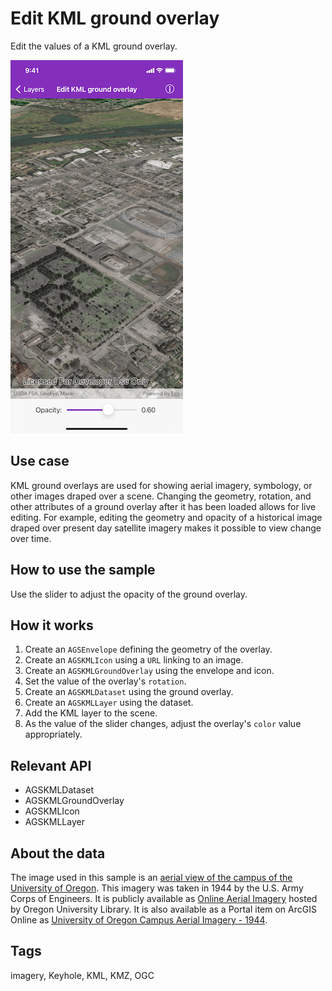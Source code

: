 # Edit KML ground overlay

Edit the values of a KML ground overlay.

![Image of edit KML ground overlay](edit-kml-ground-overlay.png)

## Use case

KML ground overlays are used for showing aerial imagery, symbology, or other images draped over a scene. Changing the geometry, rotation, and other attributes of a ground overlay after it has been loaded allows for live editing.  For example, editing the geometry and opacity of a historical image draped over present day satellite imagery makes it possible to view change over time.

## How to use the sample

Use the slider to adjust the opacity of the ground overlay.

## How it works

1. Create an `AGSEnvelope` defining the geometry of the overlay.
2. Create an `AGSKMLIcon` using a `URL` linking to an image.
3. Create an `AGSKMLGroundOverlay` using the envelope and icon.
4. Set the value of the overlay's `rotation`.
5. Create an `AGSKMLDataset` using the ground overlay.
6. Create an `AGSKMLLayer` using the dataset.
7. Add the KML layer to the scene.
8. As the value of the slider changes, adjust the overlay's `color` value appropriately.

## Relevant API

* AGSKMLDataset
* AGSKMLGroundOverlay
* AGSKMLIcon
* AGSKMLLayer

## About the data

The image used in this sample is an [aerial view of the campus of the University of Oregon](https://libapps.s3.amazonaws.com/accounts/55937/images/1944.jpg). This imagery was taken in 1944 by the U.S. Army Corps of Engineers. It is publicly available as [Online Aerial Imagery](https://researchguides.uoregon.edu/online-aerial-photography) hosted by Oregon University Library. It is also available as a Portal item on ArcGIS Online as [University of Oregon Campus Aerial Imagery - 1944](https://arcgisruntime.maps.arcgis.com/home/item.html?id=1f3677c24b2c446e96eaf1099292e83e).

## Tags

imagery, Keyhole, KML, KMZ, OGC
